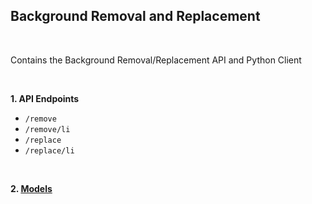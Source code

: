 ## **Background Removal and Replacement**<br>

<br>

Contains the Background Removal/Replacement API and Python Client

<br>

**1. API Endpoints**

- `/remove`
- `/remove/li`
- `/replace`
- `/replace/li`

<br>

**2. [Models](https://drive.google.com/drive/folders/1E0ajrRu4jnEZCxgCsEcAip-5mAL9H55_?usp=drive_link)**
